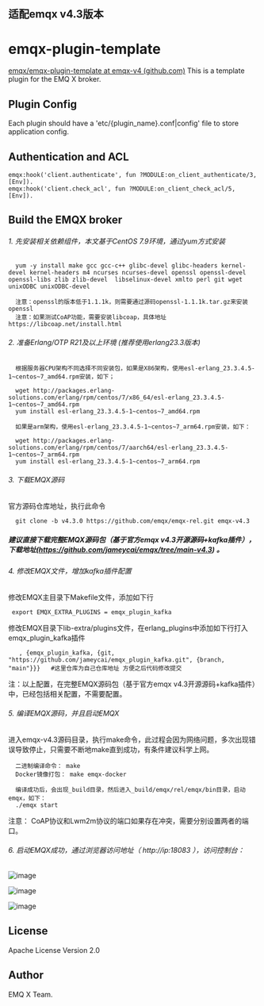 ## 适配emqx v4.3版本

emqx-plugin-template
====================

[emqx/emqx-plugin-template at emqx-v4 (github.com)](https://github.com/emqx/emqx-plugin-template/tree/emqx-v4) This is a template plugin for the EMQ X broker. 

Plugin Config
-------------

Each plugin should have a 'etc/{plugin_name}.conf|config' file to store application config.

Authentication and ACL
----------------------

```
emqx:hook('client.authenticate', fun ?MODULE:on_client_authenticate/3, [Env]).
emqx:hook('client.check_acl', fun ?MODULE:on_client_check_acl/5, [Env]).
```

Build the EMQX broker
-----------------
###### 1. 先安装相关依赖组件，本文基于CentOS 7.9环境，通过yum方式安装
```
  yum -y install make gcc gcc-c++ glibc-devel glibc-headers kernel-devel kernel-headers m4 ncurses ncurses-devel openssl openssl-devel openssl-libs zlib zlib-devel  libselinux-devel xmlto perl git wget unixODBC unixODBC-devel 
 
  注意：openssl的版本低于1.1.1k，则需要通过源码openssl-1.1.1k.tar.gz来安装openssl
  注意：如果测试CoAP功能，需要安装libcoap，具体地址 https://libcoap.net/install.html
```

###### 2. 准备Erlang/OTP R21及以上环境 (推荐使用erlang23.3版本)
```
  根据服务器CPU架构不同选择不同安装包，如果是X86架构，使用esl-erlang_23.3.4.5-1~centos~7_amd64.rpm安装，如下；
  
  wget http://packages.erlang-solutions.com/erlang/rpm/centos/7/x86_64/esl-erlang_23.3.4.5-1~centos~7_amd64.rpm
  yum install esl-erlang_23.3.4.5-1~centos~7_amd64.rpm 
  
  如果是arm架构，使用esl-erlang_23.3.4.5-1~centos~7_arm64.rpm安装，如下：
  
  wget http://packages.erlang-solutions.com/erlang/rpm/centos/7/aarch64/esl-erlang_23.3.4.5-1~centos~7_arm64.rpm
  yum install esl-erlang_23.3.4.5-1~centos~7_arm64.rpm 
```


###### 3. 下载EMQX源码

 官方源码仓库地址，执行此命令
```
  git clone -b v4.3.0 https://github.com/emqx/emqx-rel.git emqx-v4.3
```

##### 建议直接下载完整EMQX源码包（基于官方emqx v4.3开源源码+kafka插件），下载地址(https://github.com/jameycai/emqx/tree/main-v4.3) 。



###### 4. 修改EMQX文件，增加kafka插件配置

 修改EMQX主目录下Makefile文件，添加如下行
 ```
  export EMQX_EXTRA_PLUGINS = emqx_plugin_kafka
 ```

 修改EMQX目录下lib-extra/plugins文件，在erlang_plugins中添加如下行打入emqx_plugin_kafka插件
```
   , {emqx_plugin_kafka, {git, "https://github.com/jameycai/emqx_plugin_kafka.git", {branch, "main"}}}   #这里仓库为自己仓库地址 方便之后代码修改提交
```
  

注：以上配置，在完整EMQX源码包（基于官方emqx v4.3开源源码+kafka插件）中，已经包括相关配置，不需要配置。


###### 5. 编译EMQX源码，并且启动EMQX
进入emqx-v4.3源码目录，执行make命令，此过程会因为网络问题，多次出现错误导致停止，只需要不断地make直到成功，有条件建议科学上网。
````
  二进制编译命令： make
  Docker镜像打包： make emqx-docker

  编译成功后，会出现_build目录，然后进入_build/emqx/rel/emqx/bin目录，启动emqx，如下：
  ./emqx start  
````

注意： CoAP协议和Lwm2m协议的端口如果存在冲突，需要分别设置两者的端口。



###### 6. 启动EMQX成功，通过浏览器访问地址（ http://ip:18083 ），访问控制台：

![image](https://user-images.githubusercontent.com/13848153/169473622-00443f97-b3ef-47cf-92eb-ef9cc06e9305.png)

![image](https://user-images.githubusercontent.com/13848153/169473900-c897e274-316d-4734-bc41-c1ddd15f83e5.png)

![image](https://user-images.githubusercontent.com/13848153/169473987-a6a97bc7-08ed-4943-a110-9bd23cdf390b.png)



License
-------

Apache License Version 2.0

Author
------

EMQ X Team.
